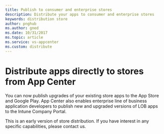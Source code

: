 ```yaml
---
title: Publish to consumer and enterprise stores
description: Distribute your apps to consumer and enterprise stores
keywords: distribution store
author: pnghub
ms.author: gned
ms.date: 10/31/2017
ms.topic: article
ms.service: vs-appcenter
ms.custom: distribute
---
```


# Distribute apps directly to stores from App Center

You can now publish upgrades of your existing store apps to the App Store and Google Play. App Center also enables enterprise line of business application developers to publish new and upgraded versions of LOB apps to the Intune Company Portal.

This is an early version of store distribution. If you have interest in any specific capabilities, please contact us.